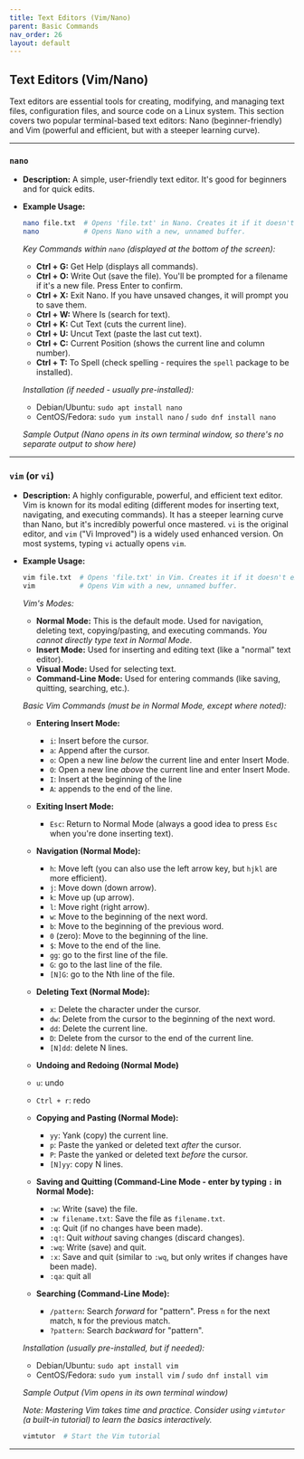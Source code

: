 ```yaml
---
title: Text Editors (Vim/Nano)
parent: Basic Commands
nav_order: 26
layout: default
---
```


## Text Editors (Vim/Nano)

Text editors are essential tools for creating, modifying, and managing text files, configuration files, and source code on a Linux system. This section covers two popular terminal-based text editors: Nano (beginner-friendly) and Vim (powerful and efficient, but with a steeper learning curve).

---

### `nano`

- **Description:** A simple, user-friendly text editor. It's good for beginners and for quick edits.
- **Example Usage:**

  ```bash
  nano file.txt  # Opens 'file.txt' in Nano. Creates it if it doesn't exist.
  nano           # Opens Nano with a new, unnamed buffer.
  ```

  _Key Commands within `nano` (displayed at the bottom of the screen):_

  - **Ctrl + G:** Get Help (displays all commands).
  - **Ctrl + O:** Write Out (save the file). You'll be prompted for a filename if it's a new file. Press Enter to confirm.
  - **Ctrl + X:** Exit Nano. If you have unsaved changes, it will prompt you to save them.
  - **Ctrl + W:** Where Is (search for text).
  - **Ctrl + K:** Cut Text (cuts the current line).
  - **Ctrl + U:** Uncut Text (paste the last cut text).
  - **Ctrl + C:** Current Position (shows the current line and column number).
  - **Ctrl + T:** To Spell (check spelling - requires the `spell` package to be installed).

  _Installation (if needed - usually pre-installed):_

  - Debian/Ubuntu: `sudo apt install nano`
  - CentOS/Fedora: `sudo yum install nano` / `sudo dnf install nano`

  _Sample Output (Nano opens in its own terminal window, so there's no separate output to show here)_

---

### `vim` (or `vi`)

- **Description:** A highly configurable, powerful, and efficient text editor. Vim is known for its modal editing (different modes for inserting text, navigating, and executing commands). It has a steeper learning curve than Nano, but it's incredibly powerful once mastered. `vi` is the original editor, and `vim` ("Vi Improved") is a widely used enhanced version. On most systems, typing `vi` actually opens `vim`.
- **Example Usage:**

  ```bash
  vim file.txt  # Opens 'file.txt' in Vim. Creates it if it doesn't exist.
  vim           # Opens Vim with a new, unnamed buffer.
  ```

  _Vim's Modes:_

  - **Normal Mode:** This is the default mode. Used for navigation, deleting text, copying/pasting, and executing commands. _You cannot directly type text in Normal Mode_.
  - **Insert Mode:** Used for inserting and editing text (like a "normal" text editor).
  - **Visual Mode:** Used for selecting text.
  - **Command-Line Mode:** Used for entering commands (like saving, quitting, searching, etc.).

  _Basic Vim Commands (must be in Normal Mode, except where noted):_

  - **Entering Insert Mode:**

    - `i`: Insert before the cursor.
    - `a`: Append after the cursor.
    - `o`: Open a new line _below_ the current line and enter Insert Mode.
    - `O`: Open a new line _above_ the current line and enter Insert Mode.
    - `I`: Insert at the beginning of the line
    - `A`: appends to the end of the line.

  - **Exiting Insert Mode:**

    - `Esc`: Return to Normal Mode (always a good idea to press `Esc` when you're done inserting text).

  - **Navigation (Normal Mode):**

    - `h`: Move left (you can also use the left arrow key, but `hjkl` are more efficient).
    - `j`: Move down (down arrow).
    - `k`: Move up (up arrow).
    - `l`: Move right (right arrow).
    - `w`: Move to the beginning of the next word.
    - `b`: Move to the beginning of the previous word.
    - `0` (zero): Move to the beginning of the line.
    - `$`: Move to the end of the line.
    - `gg`: go to the first line of the file.
    - `G`: go to the last line of the file.
    - `[N]G`: go to the Nth line of the file.

  - **Deleting Text (Normal Mode):**

    - `x`: Delete the character under the cursor.
    - `dw`: Delete from the cursor to the beginning of the next word.
    - `dd`: Delete the current line.
    - `D`: Delete from the cursor to the end of the current line.
    - `[N]dd`: delete N lines.

  - **Undoing and Redoing (Normal Mode)**
  - `u`: undo
  - `Ctrl + r`: redo

  - **Copying and Pasting (Normal Mode):**

    - `yy`: Yank (copy) the current line.
    - `p`: Paste the yanked or deleted text _after_ the cursor.
    - `P`: Paste the yanked or deleted text _before_ the cursor.
    - `[N]yy`: copy N lines.

  - **Saving and Quitting (Command-Line Mode - enter by typing `:` in Normal Mode):**

    - `:w`: Write (save) the file.
    - `:w filename.txt`: Save the file as `filename.txt`.
    - `:q`: Quit (if no changes have been made).
    - `:q!`: Quit _without_ saving changes (discard changes).
    - `:wq`: Write (save) and quit.
    - `:x`: Save and quit (similar to `:wq`, but only writes if changes have been made).
    - `:qa`: quit all

  - **Searching (Command-Line Mode):**
    - `/pattern`: Search _forward_ for "pattern". Press `n` for the next match, `N` for the previous match.
    - `?pattern`: Search _backward_ for "pattern".

  _Installation (usually pre-installed, but if needed):_

  - Debian/Ubuntu: `sudo apt install vim`
  - CentOS/Fedora: `sudo yum install vim` / `sudo dnf install vim`

  _Sample Output (Vim opens in its own terminal window)_

  _Note: Mastering Vim takes time and practice. Consider using `vimtutor` (a built-in tutorial) to learn the basics interactively._

  ```bash
  vimtutor  # Start the Vim tutorial
  ```

---
